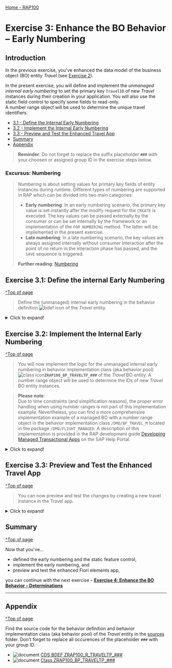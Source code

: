[Home - RAP100](../../#exercises)

# Exercise 3: Enhance the BO Behavior – Early Numbering  

## Introduction 

In the previous exercise, you've enhanced the data model of the business object (BO) entity _Travel_ (see [Exercise 2](../ex2/readme.md)).

In the present exercise, you will define and implement the _unmanaged internal early numbering_ to set the primary key `TravelID` of new _Travel_ instances during their creation in your application. You will also use the static field control to specify some fields to read-only.    
A number range object will be used to determine the unique travel identifiers.
 
- [3.1 - Define the Internal Early Numbering](#exercise-31-define-the-internal-early-numbering)
- [3.2 - Implement the Internal Early Numbering](#exercise-32-implement-the-internal-early-numbering)
- [3.3 - Preview and Test the Enhanced Travel App](#exercise-33-preview-and-test-the-enhanced-travel-app)
- [Summary](#summary)  
- [Appendix](#appendix)  

> **Reminder**: Do not forget to replace the suffix placeholder **`###`** with your choosen or assigned group ID in the exercise steps below. 

### Excursus: Numbering  

> Numbering is about setting values for primary key fields of entity instances during runtime. Different types of numbering are supported in RAP which can be divided into two main categories: 
> - **Early numbering**: In an early numbering scenario, the primary key value is set instantly after the modify request for the `CREATE` is executed. The key values can be passed externally by the consumer or can be set internally by the framework or an implementation of the `FOR NUMBERING` method. The latter will be implemented in the present exercise.
> - **Late numbering**: In a late numbering scenario, the key values are always assigned internally without consumer interaction after the point of no return in the interaction phase has passed, and the `SAVE` sequence is triggered. 
> 
> **Further reading**: [Numbering](https://help.sap.com/viewer/923180ddb98240829d935862025004d6/Cloud/en-US/d85aec25222145f0b0cbbe8b02db51f0.html)

## Exercise 3.1: Define the internal Early Numbering 
[^Top of page](#)

> Define the (unmanaged) internal early numbering in the behavior definition ![bdef icon](images/adt_bdef.png) of the _Travel_ entity.

 <details>
  <summary>Click to expand!</summary>

1. Open the behavior definiton ![bdef icon](images/adt_bdef.png)**`ZRAP100_R_TravelTP_###`** of the _Travel_ entity.

2. Specify the statement provided below just after the statement `authorization master( global )`, just before the opening curly bracket `{` as shown on the screenshot. 

   ```ABAP
   early numbering
   ```

   The warning message _`Early Numbering for CREATE ZRAP100_R_TRAVELTP_### is not implemented`_ is now displayed for the statement **`create;`**.   
   You can hover the yellow underlined statement to display the message or have a look at the **Problems** view.        
   
   You can ignore it for now. You will handle it later.    

   <!-- ![Travel BO Behavior Definition](images/new7.png) -->
   <img src="images/new7.png" alt="BO Behavior Definition" width="60%">
   
   As you can seen in the behavior definition, the administrative fields `CreatedAt`, `CreatedBy`, `LocalLastChangedAt`, `LastChangedAt`, and    `LastChangedBy` have been set to read-only during the service generation. Their values are automatically set by the ABAP runtime thanks to element annotations specified in the base CDS view entity ![ddls icon](images/adt_ddls.png)`ZRAP100_R_Travel_###`.  
 
   The _Travel_ BO uses the early numbering in this scenario. To ensure that the primary key field `TravelID` is filled when creating new _travel_ instances, but is read-only on further processing of these instances, the operation-dependent field access restrictions `field (mandatory:create)` and `field (read-only:update)` are used respectively.
 
<!-- 
3. Specify the field **`TravelID`** as read-only field since it will be set at runtime by the internal early numbering. 
   
   > **Info**: The **static field control** is used to restrict properties of particular fields. 
   
   For that, replace the statement   
 
   ```ABAP
   field ( mandatory : create )
   TravelID;
   ```
   
   with the code snippet provided below in the behavior definition as shown on the screenshot.  
  
   ```ABAP
   field ( readonly : update )
   TravelID;
   ```
  
   You can use the **ABAP Pretty Printer** function (**Shift+F1**) to format the source code.  
   
   <!-- ![Travel BO Behavior Definition](images/field.png) -->
   <img src="images/field.png" alt="Travel BO Behavior Definition" width="60%"> 
         
   As you can seen in the behavior definition, the administrative fields `CreatedAt`, `CreatedBy`, `LocalLastChangedAt`, `LastChangedAt`, and `LastChangedBy` have been set to read-only during the service generation. Their values are automatically set by the ABAP runtime thanks to element annotations specified in the base CDS view entity ![ddls icon](images/adt_ddls.png)`ZRAP100_R_Travel_###`.  
 
 -->
   
4. Save ![save icon](images/adt_save.png) and activate ![activate icon](images/adt_activate.png) the changes.
   
5. To complete the definition, you need to declare the required method in behavior implementation class. You can use the ADT Quick Fix to do that.
     
   Set the cursor on the statement **`create;`** and press **Ctrl+1** to open the **Quick Assist** view. 
   
   Select the entry **`Add earlynumbering method for create of entity zrap100_i_travel_### in local handler ...`** from the dialog to add the `FOR NUMBERING` method **`earlynumbering_create`** to the local handler class **`lcl_handler`** of the behavior pool ![class icon](images/adt_class.png)**`ZRAP100_BP_TRAVELTP_###`**.
         
   <!-- ![Travel BO Behavior Definition](images/create.png) -->
   <img src="images/create.png" alt="Travel BO Behavior Definition" width="60%">  
   
   The behavior implementation class ![class icon](images/adt_class.png)**`ZRAP100_BP_TRAVEL_###`** will be enhanced appropriately.
   
   You are through with the definition of the early numbering and can now go ahead and implement its logic.     

6. Save ![save icon](images/adt_save.png) and activate ![activate icon](images/adt_activate.png) the changes.

</details>

## Exercise 3.2: Implement the Internal Early Numbering 
[^Top of page](#)

> You will now implement the logic for the unmanaged internal early numbering in behavior implementation class (aka behavior pool) ![class icon](images/adt_class.png)**`ZRAP100_BP_TRAVELTP_###`** of the _Travel_ BO entity. A number range object will be used to determine the IDs of new _Travel_ BO entity instances.

> **Please note**:  
> Due to time constraints (and simplification reasons), the proper error handling when using number ranges is not part of this implementation example. 
> Nevertheless, you can find a more comprehensive implementation example of a managed BO with a number range object in the behavior implementation class `/DMO/BP_TRAVEL_M` located in the package `/DMO/FLIGHT_MANAGED`. A description of this implementation is provided in the RAP development guide [Developing Managed Transactional Apps](https://help.sap.com/viewer/923180ddb98240829d935862025004d6/Cloud/en-US/b5bba99612cf4637a8b72a3fc82c22d9.html) on the SAP Help Portal.

 <details>
  <summary>Click to expand!</summary>
   
1. Check the method interface of the method **`earlynumbering_create`** in the declaration part of the local handler class `lcl_handler`.  
   
   For that, set the cursor on the method name and press **F2** to open the **ABAP Element Info** view and examine the full method interface, for example, the importing and changing parameters. You can navigate to the different (derived) types.
  
   ![Travel BO Behavior Pool](images/new10.png)
   
   
   > Signature of the `FOR NUMBERING` method for managed BOs:
   > - `IMPORTING`parameter **`entities`** - includes all entities for which keys must be assigned 
   > - Implicit `CHANGING` parameters (return paramters):   
   >    - **`mapped`** - used to provide the consumer with ID mapping information 
   >    - **`failed`** - used for identifying the data set where an error occurred   
   >    - **`reported`** - used to return messages in case of failure.     
   >
   > **Further reading**: [Implicit Response Parameters](https://help.sap.com/viewer/fc4c71aa50014fd1b43721701471913d/202110.000/en-US/aceaf8453d4b4e628aa29aa7dfd7d948.html)               
  
2. Now go ahead and implement the method **`earlynumbering_create`** in the implementation part of the implementation class.
   
   First, it must be ensured that the imported _Travel_ entity instances do not yet have an ID set. This must especially be checked when the BO is draft-enabled. 
   
   For that, remove all instances with a non-initial **`TravelID`** from the imported parameter **`entities`** which contains all _Travel_ entities for which a key must be assigned. Insert the code snippet provided below into the method implementation and replace all occurrences of the placeholder `###` with your group ID.

   ```ABAP
    DATA:
      entity           TYPE STRUCTURE FOR CREATE ZRAP100_R_TravelTP_###,
      travel_id_max    TYPE /dmo/travel_id,
      " change to abap_false if you get the ABAP Runtime error 'BEHAVIOR_ILLEGAL_STATEMENT'
      use_number_range TYPE abap_bool VALUE abap_true.

    "Ensure Travel ID is not set yet (idempotent)- must be checked when BO is draft-enabled
    LOOP AT entities INTO entity WHERE TravelID IS NOT INITIAL.
      APPEND CORRESPONDING #( entity ) TO mapped-travel.
    ENDLOOP.

    DATA(entities_wo_travelid) = entities.
    "Remove the entries with an existing Travel ID
    DELETE entities_wo_travelid WHERE TravelID IS NOT INITIAL.
   ```
 
   ![Travel BO Behavior Pool](images/new11.png)
   
3. Use the Number Range API to retrieve the set of available numbers, based on entries in **`entities_wo_travelid`** and determine the first available travel ID. 

   The number range object **`/DMO/TRV_M`** of the _ABAP Flight Reference Scenario_ (located in the package `/DMO/FLIGHT_REUSE`) is used in the example implementation provided below.

   > **Please note**: All participants are using the same number range object **`/DMO/TRV_M`**, therefore, the assigned Travel ID will not be gap-free.
   
   For that, enhance the method implementation with the provided code snippet as shown on the screenshot below. As already mentioned, the error handling is kept to the minimum here.

   ```ABAP 
     IF use_number_range = abap_true.
      "Get numbers
      TRY.
          cl_numberrange_runtime=>number_get(
            EXPORTING
              nr_range_nr       = '01'
              object            = '/DMO/TRV_M'
              quantity          = CONV #( lines( entities_wo_travelid ) )
            IMPORTING
              number            = DATA(number_range_key)
              returncode        = DATA(number_range_return_code)
              returned_quantity = DATA(number_range_returned_quantity)
          ).
        CATCH cx_number_ranges INTO DATA(lx_number_ranges).
          LOOP AT entities_wo_travelid INTO entity.
            APPEND VALUE #(  %cid      = entity-%cid
                             %key      = entity-%key
                             %is_draft = entity-%is_draft
                             %msg      = lx_number_ranges
                          ) TO reported-travel.
            APPEND VALUE #(  %cid      = entity-%cid
                             %key      = entity-%key
                             %is_draft = entity-%is_draft
                          ) TO failed-travel.
          ENDLOOP.
          EXIT.
      ENDTRY.

      "determine the first free travel ID from the number range
      travel_id_max = number_range_key - number_range_returned_quantity.
    ELSE.
      "determine the first free travel ID without number range
      "Get max travel ID from active table
      SELECT SINGLE FROM zrap100_atrav### FIELDS MAX( travel_id ) AS travelID INTO @travel_id_max.
      "Get max travel ID from draft table
      SELECT SINGLE FROM zrap100_dtrav### FIELDS MAX( travelid ) INTO @DATA(max_travelid_draft).
      IF max_travelid_draft > travel_id_max.
        travel_id_max = max_travelid_draft.
      ENDIF.
    ENDIF.
 
   ```
   
   ![Travel BO Behavior Pool](images/new12.png)
 

> ⚠ If you get the following error message:  
> **ABAP Runtime error 'BEHAVIOR_ILLEGAL_STATEMENT'**    
> then change the value of the variable `use_number_range` to `abap_false`.   
> `use_number_range TYPE abap_bool VALUE abap_true.`     
 
4. Set the Travel ID for new _Travel_ instances without identifier.
   
   Enhance the method implementation with the following code snippet as shown on the screenshot below.

   ```ABAP 
    "Set Travel ID for new instances w/o ID
    LOOP AT entities_wo_travelid INTO entity.
      travel_id_max += 1.
      entity-TravelID = travel_id_max.

      APPEND VALUE #( %cid      = entity-%cid
                      %key      = entity-%key
                      %is_draft = entity-%is_draft
                    ) TO mapped-travel.
    ENDLOOP.  
   ```

   Remember to regularly use the **ABAP Pretty Printer** function (**Shift+F1**) to format your source code.
   
   ![Travel BO Behavior Pool](images/new13.png)

5. Save ![save icon](images/adt_save.png) and activate ![activate icon](images/adt_activate.png) the changes.

</details>

## Exercise 3.3: Preview and Test the Enhanced Travel App 
[^Top of page](#)

> You can now preview and test the changes by creating a new travel instance in the Travel app.

 <details>
  <summary>Click to expand!</summary>

1. Refresh your application in the browser using **F5** if the browser is still open -   
   or go to your service binding ![srvb icon](images/adt_srvb.png)**`ZRAP100_UI_TRAVEL_O4_###`** and start the Fiori elements App preview for the **`Travel`** entity set.

2. Create a new _Travel_ instance. 

   ![Travel App Preview](images/preview2.png)  

   No dialog for manually entering a Travel ID should be displayed now. The Travel ID will be assigned automatically by the logic you just implemented.   

   ![Travel App Preview](images/preview3.png)  

</details>


## Summary
[^Top of page](#)

Now that you've... 
- defined the early numbering and the static feature control, 
- implement the early numbering, and
- preview and test the enhanced Fiori elements app,

you can continue with the next exercise – **[Exercise 4: Enhance the BO Behavior – Determinations](../ex4/readme.md)**

---

## Appendix
[^Top of page](#)

Find the source code for the behavior definition and behavior implementation class (aka behavior pool) of the _Travel_ entity in the [sources](sources) folder. Don't forget to replace all occurences of the placeholder `###` with your group ID.

- ![document](images/doc.png) [CDS BDEF ZRAP100_R_TRAVELTP_###](sources/EX3_BDEF_ZRAP100_R_TRAVELTP.txt)
- ![document](images/doc.png) [Class ZRAP100_BP_TRAVELTP_###](sources/EX3_CLASS_ZRAP100_BP_TRAVELTP.txt)
